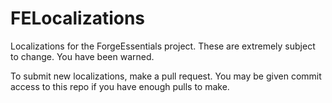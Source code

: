 FELocalizations
===============

Localizations for the ForgeEssentials project.
These are extremely subject to change. You have been warned.

To submit new localizations, make a pull request. You may be given commit access to this repo if you have enough pulls to make.
